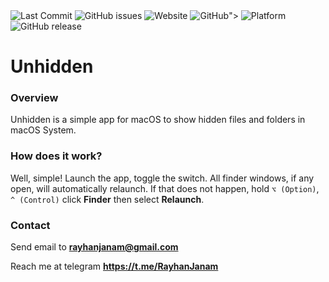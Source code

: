 <img alt="Last Commit" src="https://img.shields.io/github/last-commit/rayhannabi/unhidden.svg?style=flat">
<img alt="GitHub issues" src="https://img.shields.io/github/issues/rayhannabi/unhidden.svg">
<img alt="Website" src="https://img.shields.io/website-up-down-green-red/https/rayhannabi.github.io/unhidden_app/.svg">
<img alt="GitHub" src="https://img.shields.io/github/license/rayhannabi/unhidden.svg?color=blue">">
<img alt="Platform" src="https://img.shields.io/badge/platform-macOS%2010.12%2B-orange.svg">
<img alt="GitHub release" src="https://img.shields.io/github/release/rayhannabi/unhidden.svg">

# Unhidden

### Overview

Unhidden is a simple app for macOS to show hidden files and folders in macOS System.

### How does it work?

Well, simple! Launch the app, toggle the switch. All finder windows, if any open, will automatically relaunch. If that does not happen, hold `⌥ (Option)`, `^ (Control)` click **Finder** then select **Relaunch**.

### Contact

Send email to **rayhanjanam@gmail.com**

Reach me at telegram **https://t.me/RayhanJanam**
